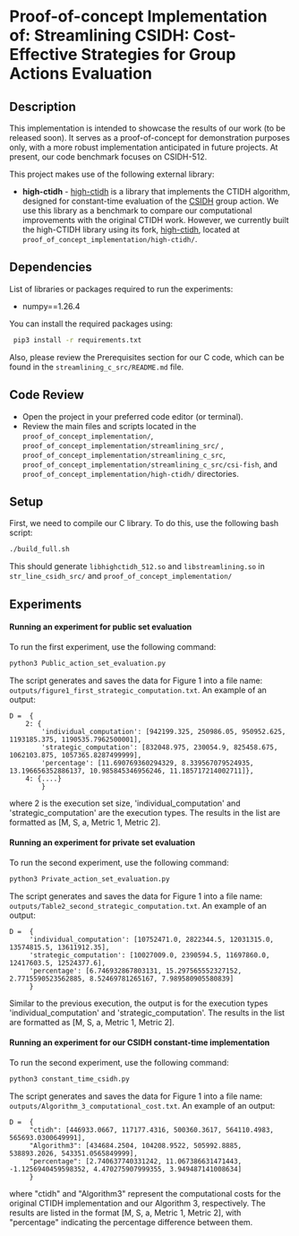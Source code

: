 #  Proof-of-concept Implementation of: Streamlining CSIDH: Cost-Effective Strategies for Group Actions Evaluation


## Description
This implementation is intended to showcase the results of our work (to be released soon). It serves as a proof-of-concept for demonstration purposes only, with a more robust implementation anticipated in future projects. At present, our code benchmark focuses on CSIDH-512.

This project makes use of the following external library:
- **high-ctidh** - [high-ctidh](https://ctidh.isogeny.org/index.html) is a library that implements the CTIDH algorithm, designed for constant-time evaluation of the [CSIDH](https://eprint.iacr.org/2018/383.pdf) group action. We use this library as a benchmark to compare our computational improvements with the original CTIDH work. However, we currently built the high-CTIDH library using its fork, [
high-ctidh](https://git.xx.network/elixxir/high-ctidh), located at `proof_of_concept_implementation/high-ctidh/`. 


## Dependencies
List of libraries or packages required to run the experiments:
- numpy==1.26.4

You can install the required packages using:
```bash
 pip3 install -r requirements.txt 
```

Also, please review the Prerequisites section for our C code, which can be found in the `streamlining_c_src/README.md` file.

## Code Review
- Open the project in your preferred code editor (or terminal).
- Review the main files and scripts located in the `proof_of_concept_implementation/`, `proof_of_concept_implementation/streamlining_src/` , `proof_of_concept_implementation/streamlining_c_src`, `proof_of_concept_implementation/streamlining_c_src/csi-fish`, and `proof_of_concept_implementation/high-ctidh/` directories.
 

## Setup
First, we need to compile our C library. To do this, use the following bash script:
```bash
./build_full.sh
```
This should generate `libhighctidh_512.so` and `libstreamlining.so` in `str_line_csidh_src/` and `proof_of_concept_implementation/`

## Experiments

#### Running an experiment for public set evaluation
To run the first experiment, use the following command:
```bash
python3 Public_action_set_evaluation.py
```

The script generates and saves the data for Figure 1 into a file name: `outputs/figure1_first_strategic_computation.txt`. An example of an output:

```
D =  {
    2: {
        'individual_computation': [942199.325, 250986.05, 950952.625, 1193185.375, 1190535.7962500001], 
        'strategic_computation': [832048.975, 230054.9, 825458.675, 1062103.875, 1057365.8287499999], 
        'percentage': [11.690769360294329, 8.339567079524935, 13.196656352886137, 10.985845346956246, 11.185717214002711]},
    4: {....}
        }
```

where 2 is the execution set size, 'individual_computation' and 'strategic_computation' are the execution types. The results in the list are formatted as [M, S, a, Metric 1, Metric 2].


#### Running an experiment for private set evaluation
To run the second experiment, use the following command:
```bash
python3 Private_action_set_evaluation.py 
```
The script generates and saves the data for Figure 1 into a file name: `outputs/Table2_second_strategic_computation.txt`. An example of an output:

```
D =  {
     'individual_computation': [10752471.0, 2822344.5, 12031315.0, 13574815.5, 13611912.35], 
     'strategic_computation': [10027009.0, 2390594.5, 11697860.0, 12417603.5, 12524377.6], 
     'percentage': [6.746932867803131, 15.297565552327152, 2.7715590523562885, 8.52469781265167, 7.989580905580839]
     }
```

Similar to the previous execution, the output is for the execution types 'individual_computation' and 'strategic_computation'. The results in the list are formatted as [M, S, a, Metric 1, Metric 2].

#### Running an experiment for our CSIDH constant-time implementation
To run the second experiment, use the following command:
```bash
python3 constant_time_csidh.py
```
The script generates and saves the data for Figure 1 into a file name: `outputs/Algorithm_3_computational_cost.txt`. An example of an output:

```
D =  {
     "ctidh": [446933.0667, 117177.4316, 500360.3617, 564110.4983, 565693.0300649991], 
     "Algorithm3": [434684.2504, 104208.9522, 505992.8885, 538893.2026, 543351.0565849999], 
     "percentage": [2.740637740331242, 11.067386631471443, -1.1256940459598352, 4.470275907999355, 3.949487141008634]
     }
```
 
where "ctidh" and "Algorithm3" represent the computational costs for the original CTIDH implementation and our Algorithm 3, respectively. The results are listed in the format [M, S, a, Metric 1, Metric 2], with "percentage" indicating the percentage difference between them.
